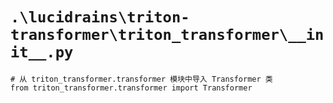 # `.\lucidrains\triton-transformer\triton_transformer\__init__.py`

```
# 从 triton_transformer.transformer 模块中导入 Transformer 类
from triton_transformer.transformer import Transformer
```